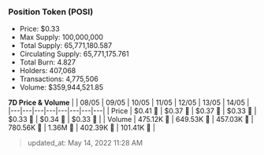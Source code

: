 
  ### Position Token (POSI)
  - Price: $0.33
  - Max Supply: 100,000,000
  - Total Supply: 65,771,180.587
  - Circulating Supply: 65,771,175.761
  - Total Burn: 4.827
  - Holders: 407,068
  - Transactions: 4,775,506
  - Volume: $359,944,521.85

  **7D Price & Volume**
  | | 08&#x2F;05 | 09&#x2F;05 | 10&#x2F;05 | 11&#x2F;05 | 12&#x2F;05 | 13&#x2F;05 | 14&#x2F;05 |
  |---|---|---|---|---|---|---|---|
  | Price | $0.41 🔻 | $0.37 🔻 | $0.37 🔻 | $0.33 🔻 | $0.33 🚀 | $0.34 🚀 | $0.33 🔻 |
  | Volume | 475.12K 🚀 | 649.53K 🚀 | 457.03K 🔻 | 780.56K 🚀 | 1.36M 🚀 | 402.39K 🔻 | 101.41K 🔻 |

  > updated_at: May 14, 2022 11:28 AM
